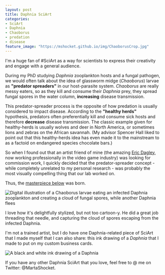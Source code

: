 ```yaml
---
layout: post
title: Daphnia SciArt
categories:
- SciArt
- Daphnia
- Chaoborus
- predation
- disease
feature_image: "https://mshocket.github.io/img/ChaoborusCrop.jpg"
---
```


I'm a huge fan of #SciArt as a way for scientists to express their creativity and engage with a general audience.

During my PhD studying _Daphnia_ zooplankton hosts and a fungal pathogen, we would often talk about the idea of glassworm midge (_Chaoborus_) larvae as **"predator spreaders"** in our host-parasite system. _Chaoborus_ are really messy eaters, so as they kill and consume their _Daphnia_ prey, they spread fungal spores in the water column, **increasing** disease transmission. 

This predator-spreader process is the opposite of how predation is usually considered to impact disease. According to the **"healthy herds"** hypothesis, predators often preferentially kill and consume sick hosts and therefore **decrease** disease transmission. The classic example given for healthy-herds is usually wolves and deer in North America, or sometimes lions and zebras on the African savannah. (My advisor Spencer Hall liked to point out that this healthy-herds idea has even made it to the mainstream to as a factoid on endangered species chocolate bars.)

So when I found out that an artist friend of mine (the amazing [Eric Dagley](https://www.deviantart.com/boyfugly), now working professionally in the video game industry) was looking for commission work, I quickly decided that the predator-spreader concept - while completely unrelated to my personal research - was probably the most visually compelling thing that our lab worked on. 

Thus, the [masterpiece below](https://www.deviantart.com/boyfugly/art/Glassworm-v-s-Daphnia-527518099) was born.

![Digital illustration of a Chaoborus larvae eating an infected Daphnia zooplankton and creating a cloud of fungal spores, while another Daphnia flees](https://mshocket.github.io/img/Chaoborus.jpg)

I love how it's delightfully stylized, but not too cartoon-y. He did a great job threading that needle, and capturing the cloud of spores escaping from the infected Daphnia.

I'm not a trained artist, but I do have one Daphnia-related piece of SciArt that I made myself that I can also share: this ink drawing of a _Daphnia_ that I made to put on my custom business cards.

![A black and white ink drawing of a Daphnia](https://mshocket.github.io/img/DaphniaSketch.jpg)

If you have any other Daphnia SciArt that you love, feel free to @ me on Twitter: @MartaShocket. 